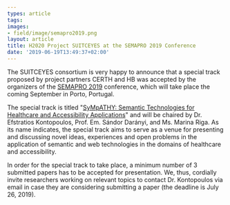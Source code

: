 ```yaml
---
types: article
tags:
images: 
- field/image/semapro2019.png
layout: article
title: H2020 Project SUITCEYES at the SEMAPRO 2019 Conference
date: '2019-06-19T13:49:37+02:00'
---
```

<p>The SUITCEYES consortium is very happy to announce that a special track proposed by project partners CERTH and HB was accepted by the organizers of the <a target="_blank" href=https://www.iaria.org/conferences2019/SEMAPRO19.html>SEMAPRO 2019</a> conference, which will take place the coming September in Porto, Portugal.

<p>The special track is titled "<a target="_blank" href=https://www.iaria.org/conferences2019/filesSEMAPRO19/SyMpATHY.pdf>SyMpATHY: Semantic Technologies for Healthcare and Accessibility Applications</a>" and will be chaired by Dr. Efstratios Kontopoulos, Prof. Em. Sándor Darányi, and Ms. Marina Riga. As its name indicates, the special track aims to serve as a venue for presenting and discussing novel ideas, experiences and open problems in the application of semantic and web technologies in the domains of healthcare and accessibility.

<p>In order for the special track to take place, a minimum number of 3 submitted papers has to be accepted for presentation. We, thus, cordially invite researchers working on relevant topics to contact Dr. Kontopoulos via email in case they are considering submitting a paper (the deadline is July 26, 2019).

